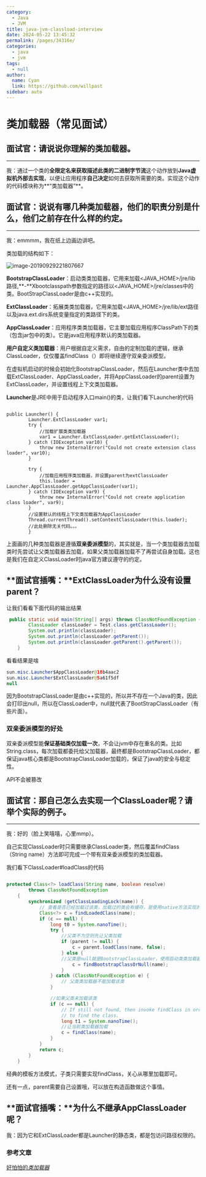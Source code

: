 ```yaml
---
category: 
  - Java
  - JVM
title: java-jvm-classload-interview
date: 2024-05-22 13:45:32
permalink: /pages/34316e/
categories: 
  - java
  - jvm
tags: 
  - null
author: 
  name: Cyan
  link: https://github.com/willpast
sidebar: auto
---
```


# 类加载器（常见面试）

## **面试官：请说说你理解的类加载器。**

------

我：通过一个类的**全限定名来获取描述此类的二进制字节流**这个动作放到**Java虚拟机外部去实现**，以便让应用程序**自己决定**如何去获取所需要的类。实现这个动作的代码模块称为**“类加载器”**。

## **面试官：说说有哪几种类加载器，他们的职责分别是什么，他们之前存在什么样的约定。**

------

我：emmmm，我在纸上边画边讲吧。

类加载的结构如下：

![image-20190929221807667](https://zszblog.oss-cn-beijing.aliyuncs.com/zszblog/blogimage-master/img/image-20190929221807667.png)

**BootstrapClassLoader**：启动类类加载器，它用来加载<JAVA_HOME>/jre/lib路径,**-**Xbootclasspath参数指定的路径以<JAVA_HOME>/jre/classes中的类。BootStrapClassLoader是由c++实现的。

**ExtClassLoader**：拓展类类加载器，它用来加载<JAVA_HOME>/jre/lib/ext路径以及java.ext.dirs系统变量指定的类路径下的类。

**AppClassLoader**：应用程序类类加载器，它主要加载应用程序ClassPath下的类（包含jar包中的类）。它是java应用程序默认的类加载器。

**用户自定义类加载器**：用户根据自定义需求，自由的定制加载的逻辑，继承ClassLoader，仅仅覆盖findClass（）即将继续遵守双亲委派模型。

在虚拟机启动的时候会初始化BootstrapClassLoader，然后在Launcher类中去加载ExtClassLoader、AppClassLoader，并将AppClassLoader的parent设置为ExtClassLoader，并设置线程上下文类加载器。

**Launcher**是JRE中用于启动程序入口main()的类，让我们看下Launcher的代码

```

public Launcher() {
        Launcher.ExtClassLoader var1;
        try {
            //加载扩展类类加载器
            var1 = Launcher.ExtClassLoader.getExtClassLoader();
        } catch (IOException var10) {
            throw new InternalError("Could not create extension class loader", var10);
        }

        try {
            //加载应用程序类加载器，并设置parent为extClassLoader
            this.loader = Launcher.AppClassLoader.getAppClassLoader(var1);
        } catch (IOException var9) {
            throw new InternalError("Could not create application class loader", var9);
        }
        //设置默认的线程上下文类加载器为AppClassLoader
        Thread.currentThread().setContextClassLoader(this.loader);
        //此处删除无关代码。。。
        }
```

上面画的几种类加载器是遵循**双亲委派模型**的，其实就是，当一个类加载器去加载类时先尝试让父类加载器去加载，如果父类加载器加载不了再尝试自身加载。这也是我们在自定义ClassLoader时java官方建议遵守的约定。

## **面试官插嘴：**ExtClassLoader为什么没有设置parent？

让我们看看下面代码的输出结果

```java
 public static void main(String[] args) throws ClassNotFoundException {
        ClassLoader classLoader = Test.class.getClassLoader();
        System.out.println(classLoader);
        System.out.println(classLoader.getParent());
        System.out.println(classLoader.getParent().getParent());
    }
```

看看结果是啥

```java
sun.misc.Launcher$AppClassLoader@18b4aac2
sun.misc.Launcher$ExtClassLoader@5a61f5df
null
```

因为BootstrapClassLoader是由c++实现的，所以并不存在一个Java的类，因此会打印出null，所以在ClassLoader中，null就代表了BootStrapClassLoader（有些片面）。

### 双亲委派模型的好处

双亲委派模型能**保证基础类仅加载一次**，不会让jvm中存在重名的类。比如String.class，每次加载都委托给父加载器，最终都是BootstrapClassLoader，都保证java核心类都是BootstrapClassLoader加载的，保证了java的安全与稳定性。

API不会被篡改

## **面试官：那自己怎么去实现一个ClassLoader呢？请举个实际的例子。**

------

我：好的（脸上笑嘻嘻，心里mmp）。

自己实现ClassLoader时只需要继承ClassLoader类，然后覆盖findClass（String name）方法即可完成一个带有双亲委派模型的类加载器。

我们看下ClassLoader#loadClass的代码

```java

protected Class<?> loadClass(String name, boolean resolve)
        throws ClassNotFoundException
    {
        synchronized (getClassLoadingLock(name)) {
            // 查看是否已经加载过该类，加载过的类会有缓存，是使用native方法实现的
            Class<?> c = findLoadedClass(name);
            if (c == null) {
                long t0 = System.nanoTime();
                try {
                    //父类不为空则先让父类加载
                    if (parent != null) {
                        c = parent.loadClass(name, false);
                    } else {
                    //父类是null就是BootstrapClassLoader，使用启动类类加载器加载
                        c = findBootstrapClassOrNull(name);
                    }
                } catch (ClassNotFoundException e) {
                    // 父类类加载器不能加载该类
                }

                //如果父类未加载该类
                if (c == null) {
                    // If still not found, then invoke findClass in order
                    // to find the class.
                    long t1 = System.nanoTime();
                    //让当前类加载器加载
                    c = findClass(name);
                }
            }
            return c;
        }
    }
```

经典的模板方法模式，子类只需要实现findClass，关心从哪里加载即可。

还有一点，parent需要自己设置哦，可以放在构造函数做这个事情。

## **面试官插嘴：**为什么不继承AppClassLoader呢？

我：因为它和ExtClassLoader都是Launcher的静态类，都是包访问路径权限的。

### 参考文章

[好怕怕的*类加载器*](https://zhuanlan.zhihu.com/p/54693308)
